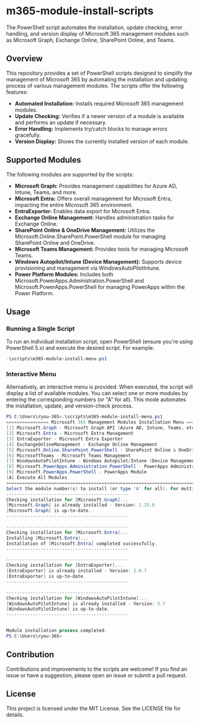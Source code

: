 # m365-module-install-scripts

The PowerShell script automates the installation, update checking, error handling, and version display of Microsoft 365 management modules such as Microsoft Graph, Exchange Online, SharePoint Online, and Teams.

## Overview

This repository provides a set of PowerShell scripts designed to simplify the management of Microsoft 365 by automating the installation and updating process of various management modules. The scripts offer the following features:

- **Automated Installation:** Installs required Microsoft 365 management modules.
- **Update Checking:** Verifies if a newer version of a module is available and performs an update if necessary.
- **Error Handling:** Implements try/catch blocks to manage errors gracefully.
- **Version Display:** Shows the currently installed version of each module.

## Supported Modules

The following modules are supported by the scripts:

- **Microsoft Graph:** Provides management capabilities for Azure AD, Intune, Teams, and more.
- **Microsoft Entra:** Offers overall management for Microsoft Entra, impacting the entire Microsoft 365 environment.
- **EntraExporter:** Enables data export for Microsoft Entra.
- **Exchange Online Management:** Handles administration tasks for Exchange Online.
- **SharePoint Online & OneDrive Management:** Utilizes the Microsoft.Online.SharePoint.PowerShell module for managing SharePoint Online and OneDrive.
- **Microsoft Teams Management:** Provides tools for managing Microsoft Teams.
- **Windows Autopilot/Intune (Device Management):** Supports device provisioning and management via WindowsAutoPilotIntune.
- **Power Platform Modules:** Includes both Microsoft.PowerApps.Administration.PowerShell and Microsoft.PowerApps.PowerShell for managing PowerApps within the Power Platform.

## Usage

### Running a Single Script
To run an individual installation script, open PowerShell (ensure you're using PowerShell 5.x) and execute the desired script. For example:

```powershell
.\scripts\m365-module-install-menu.ps1
```

### Interactive Menu
Alternatively, an interactive menu is provided. When executed, the script will display a list of available modules. You can select one or more modules by entering the corresponding numbers (or "A" for all). This mode automates the installation, update, and version-check process.

```powershell
PS C:\Users\ryou-365>.\scripts\m365-module-install-menu.ps1
================ Microsoft 365 Management Modules Installation Menu ================
[1] Microsoft.Graph - Microsoft Graph API (Azure AD, Intune, Teams, etc.)
[2] Microsoft.Entra - Microsoft Entra Management
[3] EntraExporter - Microsoft Entra Exporter
[4] ExchangeOnlineManagement - Exchange Online Management
[5] Microsoft.Online.SharePoint.PowerShell - SharePoint Online & OneDrive Management
[6] MicrosoftTeams - Microsoft Teams Management
[7] WindowsAutoPilotIntune - Windows Autopilot/Intune (Device Management)
[8] Microsoft.PowerApps.Administration.PowerShell - PowerApps Administration
[9] Microsoft.PowerApps.PowerShell - PowerApps Module
[A] Execute All Modules
=======================================================================================
Select the module number(s) to install (or type 'A' for all). For multiple selections, separate by commas.: 1,2,3,7
----------------------------------------------
Checking installation for [Microsoft.Graph]...
[Microsoft.Graph] is already installed - Version: 2.25.0
[Microsoft.Graph] is up-to-date.
----------------------------------------------

----------------------------------------------
Checking installation for [Microsoft.Entra]...
Installing [Microsoft.Entra]...
Installation of [Microsoft.Entra] completed successfully.
----------------------------------------------

----------------------------------------------
Checking installation for [EntraExporter]...
[EntraExporter] is already installed - Version: 2.0.7
[EntraExporter] is up-to-date.
----------------------------------------------

----------------------------------------------
Checking installation for [WindowsAutoPilotIntune]...
[WindowsAutoPilotIntune] is already installed - Version: 5.7
[WindowsAutoPilotIntune] is up-to-date.
----------------------------------------------


Module installation process completed.
PS C:\Users\ryou-365>
```

## Contribution
Contributions and improvements to the scripts are welcome! If you find an issue or have a suggestion, please open an issue or submit a pull request.

## License
This project is licensed under the MIT License. See the LICENSE file for details.
